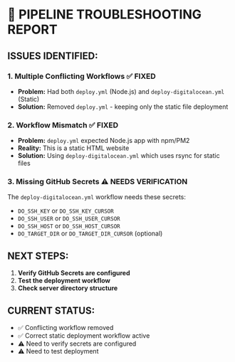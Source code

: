 # 🚨 PIPELINE TROUBLESHOOTING REPORT

## **ISSUES IDENTIFIED:**

### 1. **Multiple Conflicting Workflows** ✅ FIXED
- **Problem:** Had both `deploy.yml` (Node.js) and `deploy-digitalocean.yml` (Static)
- **Solution:** Removed `deploy.yml` - keeping only the static file deployment

### 2. **Workflow Mismatch** ✅ FIXED
- **Problem:** `deploy.yml` expected Node.js app with npm/PM2
- **Reality:** This is a static HTML website
- **Solution:** Using `deploy-digitalocean.yml` which uses rsync for static files

### 3. **Missing GitHub Secrets** ⚠️ NEEDS VERIFICATION
The `deploy-digitalocean.yml` workflow needs these secrets:
- `DO_SSH_KEY` or `DO_SSH_KEY_CURSOR`
- `DO_SSH_USER` or `DO_SSH_USER_CURSOR` 
- `DO_SSH_HOST` or `DO_SSH_HOST_CURSOR`
- `DO_TARGET_DIR` or `DO_TARGET_DIR_CURSOR` (optional)

## **NEXT STEPS:**

1. **Verify GitHub Secrets are configured**
2. **Test the deployment workflow**
3. **Check server directory structure**

## **CURRENT STATUS:**
- ✅ Conflicting workflow removed
- ✅ Correct static deployment workflow active
- ⚠️ Need to verify secrets are configured
- ⚠️ Need to test deployment
